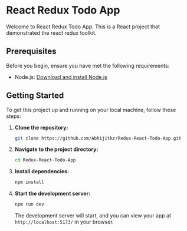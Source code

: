 # React Redux Todo App

Welcome to React Redux Todo App. This is a React project that demonstrated the react redux toolkit.

## Prerequisites

Before you begin, ensure you have met the following requirements:

- Node.js: [Download and install Node.js](https://nodejs.org/)

## Getting Started

To get this project up and running on your local machine, follow these steps:

1. **Clone the repository:**

   ```bash
   git clone https://github.com/Abhijitkr/Redux-React-Todo-App.git
   ```

2. **Navigate to the project directory:**

   ```bash
   cd Redux-React-Todo-App
   ```

3. **Install dependencies:**

   ```bash
   npm install
   ```

4. **Start the development server:**

   ```bash
   npm run dev
   ```

   The development server will start, and you can view your app at `http://localhost:5173/` in your browser.
